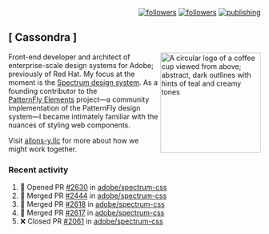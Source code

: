 <p align="right"><a rel="me" href="https://front-end.social/@castastrophe">
    <img alt="followers" title="Follow me on Mastodon" src="https://img.shields.io/mastodon/follow/109297102751309835?domain=https%3A%2F%2Ffront-end.social&label=Follow&logo=mastodon&logoColor=white&style=for-the-badge&labelColor=008080&color=006969"/></a>
  <a href="https://codepen.io/castastrophe/">
    <img alt="followers" title="Follow me on CodePen" src="https://img.shields.io/badge/23-1?color=640464&labelColor=7c007c&style=for-the-badge&logo=codepen&label=Follow"/></a>
<a href="https://castastrophe.medium.com/">
    <img alt="publishing" title="View articles on Medium" src="https://img.shields.io/badge/107-1?color=666&labelColor=444&label=subscribe&logo=medium&logoColor=white&style=for-the-badge"/></a>
</p>

## [&nbsp;Cassondra&nbsp;]

<img align="right" src="https://github-production-user-asset-6210df.s3.amazonaws.com/1840295/253016758-ba468774-1cd3-42c2-8f43-947b5eeb5edf.png" height="200" alt="A circular logo of a coffee cup viewed from above; abstract, dark outlines with hints of teal and creamy tones">

Front-end developer and architect of enterprise-scale design systems for Adobe; previously of Red Hat. My focus at the moment is the [Spectrum design system](https://github.com/adobe/spectrum-css). As a founding contributor to the [PatternFly&nbsp;Elements](https://github.com/patternfly/patternfly-elements) project&mdash;a community implementation of the PatternFly design system&mdash;I became intimately familiar with the nuances of styling web components.

Visit [allons-y.llc](http://allons-y.llc/) for more about how we might work together.

### Recent activity

<!--START_SECTION:activity-->
1. 💪 Opened PR [#2630](https://github.com/adobe/spectrum-css/pull/2630) in [adobe/spectrum-css](https://github.com/adobe/spectrum-css)
2. 🎉 Merged PR [#2444](https://github.com/adobe/spectrum-css/pull/2444) in [adobe/spectrum-css](https://github.com/adobe/spectrum-css)
3. 🎉 Merged PR [#2618](https://github.com/adobe/spectrum-css/pull/2618) in [adobe/spectrum-css](https://github.com/adobe/spectrum-css)
4. 🎉 Merged PR [#2617](https://github.com/adobe/spectrum-css/pull/2617) in [adobe/spectrum-css](https://github.com/adobe/spectrum-css)
5. ❌ Closed PR [#2061](https://github.com/adobe/spectrum-css/pull/2061) in [adobe/spectrum-css](https://github.com/adobe/spectrum-css)
<!--END_SECTION:activity-->
